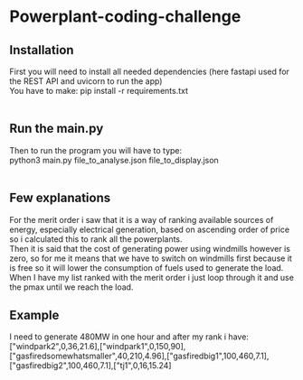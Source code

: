 # Powerplant-coding-challenge
## Installation
First you will need to install all needed dependencies (here fastapi used for the REST API and uvicorn to run the app) <br />
You have to make: pip install -r requirements.txt <br />
<br />
## Run the main.py
Then to run the program you will have to type: <br />
python3 main.py file_to_analyse.json file_to_display.json <br />
<br />
## Few explanations
For the merit order i saw that it is a way of ranking available sources of energy, especially electrical generation, based on ascending order of price so i calculated this to rank all the powerplants. <br />
Then it is said that the cost of generating power using windmills however is zero, so for me it means that we have to switch on windmills first because it is free so it will lower the consumption of fuels used to generate the load. <br />
When I have my list ranked with the merit order i just loop through it and use the pmax until we reach the load.<br />
## Example
I need to generate 480MW in one hour and after my rank i have: <br />
["windpark2",0,36,21.6],["windpark1",0,150,90],["gasfiredsomewhatsmaller",40,210,4.96],["gasfiredbig1",100,460,7.1],["gasfiredbig2",100,460,7.1],["tj1",0,16,15.24]
